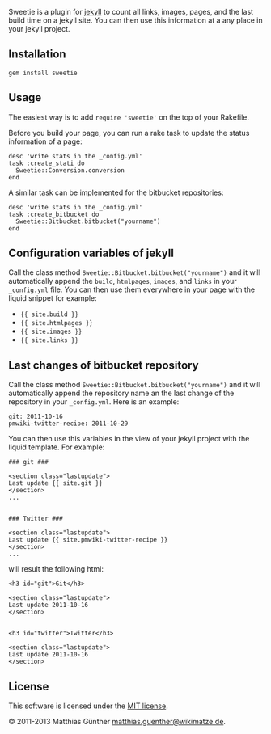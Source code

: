 Sweetie is a plugin for [jekyll](https://github.com/mojombo/jekyll) to count all links, images, pages, and the last
build time on a jekyll site. You can then use this information at a any place in your jekyll project.


## Installation

    gem install sweetie


## Usage

The easiest way is to add `require 'sweetie'` on the top of your Rakefile.

Before you build your page, you can run a rake task to update the status information of a page:

    desc 'write stats in the _config.yml'
    task :create_stati do
      Sweetie::Conversion.conversion
    end

A similar task can be implemented for the bitbucket repositories:

    desc 'write stats in the _config.yml'
    task :create_bitbucket do
      Sweetie::Bitbucket.bitbucket("yourname")
    end


## Configuration variables of jekyll

Call the class method `Sweetie::Bitbucket.bitbucket("yourname")` and it will automatically append
the `build`, `htmlpages`, `images`, and `links` in your `_config.yml` file. You can then use them
everywhere in your page with the liquid snippet for example:

- `{{ site.build }}`
- `{{ site.htmlpages }}`
- `{{ site.images }}`
- `{{ site.links }}`


## Last changes of bitbucket repository

Call the class method `Sweetie::Bitbucket.bitbucket("yourname")` and it will automatically append the repository name an
the last change of the repository in your `_config.yml`. Here is an example:


    git: 2011-10-16
    pmwiki-twitter-recipe: 2011-10-29


You can then use this variables in the view of your jekyll project with the liquid template. For example:


    ### git ###

    <section class="lastupdate">
    Last update {{ site.git }}
    </section>
    ...


    ### Twitter ###

    <section class="lastupdate">
    Last update {{ site.pmwiki-twitter-recipe }}
    </section>
    ...


will result the following html:


    <h3 id="git">Git</h3>

    <section class="lastupdate">
    Last update 2011-10-16
    </section>


    <h3 id="twitter">Twitter</h3>

    <section class="lastupdate">
    Last update 2011-10-16
    </section>



## License

This software is licensed under the [MIT license](http://en.wikipedia.org/wiki/MIT_License).

© 2011-2013 Matthias Günther <matthias.guenther@wikimatze.de>.
